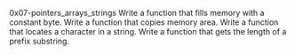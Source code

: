 0x07-pointers_arrays_strings
Write a function that fills memory with a constant byte.
Write a function that copies memory area.
Write a function that locates a character in a string.
Write a function that gets the length of a prefix substring.

